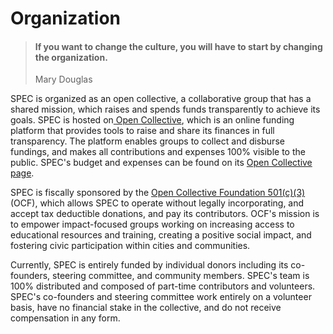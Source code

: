 # Organization

> #### If you want to change the culture, you will have to start by changing the organization.
>
> Mary Douglas

SPEC is organized as an open collective, a collaborative group that has a shared mission, which raises and spends funds transparently to achieve its goals. SPEC is hosted on[ Open Collective](https://opencollective.com/), which is an online funding platform that provides tools to raise and share its finances in full transparency. The platform enables groups to collect and disburse fundings, and makes all contributions and expenses 100% visible to the public. SPEC's budget and expenses can be found on its [Open Collective page](https://opencollective.com/spec).

SPEC is fiscally sponsored by the [Open Collective Foundation 501(c)(3)](https://opencollective.foundation/) (OCF), which allows SPEC to operate without legally incorporating, and accept tax deductible donations, and pay its contributors. OCF's mission is to empower impact-focused groups working on increasing access to educational resources and training, creating a positive social impact, and fostering civic participation within cities and communities.

Currently, SPEC is entirely funded by individual donors including its co-founders, steering committee, and community members. SPEC's team is 100% distributed and composed of part-time contributors and volunteers. SPEC's co-founders and steering committee work entirely on a volunteer basis, have no financial stake in the collective, and do not receive compensation in any form.
